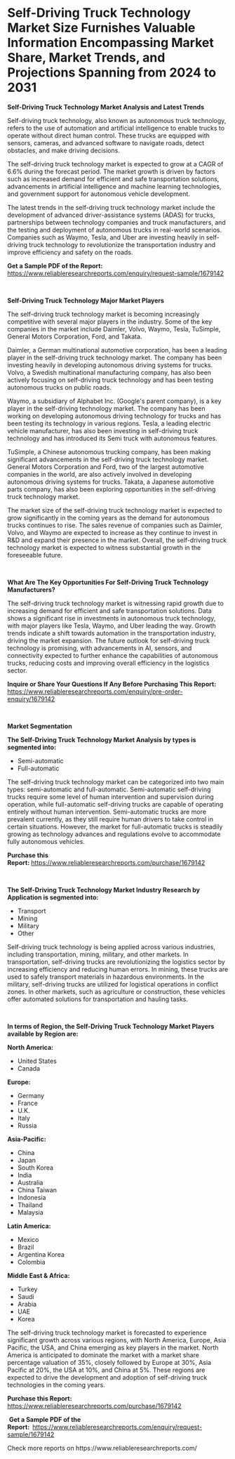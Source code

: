 <p><h1>Self-Driving Truck Technology Market Size Furnishes Valuable Information Encompassing Market Share, Market Trends, and Projections Spanning from 2024 to 2031</h1></p><p><strong>Self-Driving Truck Technology Market Analysis and Latest Trends</strong></p>
<p><p>Self-driving truck technology, also known as autonomous truck technology, refers to the use of automation and artificial intelligence to enable trucks to operate without direct human control. These trucks are equipped with sensors, cameras, and advanced software to navigate roads, detect obstacles, and make driving decisions.</p><p>The self-driving truck technology market is expected to grow at a CAGR of 6.6% during the forecast period. The market growth is driven by factors such as increased demand for efficient and safe transportation solutions, advancements in artificial intelligence and machine learning technologies, and government support for autonomous vehicle development.</p><p>The latest trends in the self-driving truck technology market include the development of advanced driver-assistance systems (ADAS) for trucks, partnerships between technology companies and truck manufacturers, and the testing and deployment of autonomous trucks in real-world scenarios. Companies such as Waymo, Tesla, and Uber are investing heavily in self-driving truck technology to revolutionize the transportation industry and improve efficiency and safety on the roads.</p></p>
<p><strong>Get a Sample PDF of the Report:&nbsp;</strong> <a href="https://www.reliableresearchreports.com/enquiry/request-sample/1679142">https://www.reliableresearchreports.com/enquiry/request-sample/1679142</a></p>
<p>&nbsp;</p>
<p><strong>Self-Driving Truck Technology Major Market Players</strong></p>
<p><p>The self-driving truck technology market is becoming increasingly competitive with several major players in the industry. Some of the key companies in the market include Daimler, Volvo, Waymo, Tesla, TuSimple, General Motors Corporation, Ford, and Takata.</p><p>Daimler, a German multinational automotive corporation, has been a leading player in the self-driving truck technology market. The company has been investing heavily in developing autonomous driving systems for trucks. Volvo, a Swedish multinational manufacturing company, has also been actively focusing on self-driving truck technology and has been testing autonomous trucks on public roads.</p><p>Waymo, a subsidiary of Alphabet Inc. (Google's parent company), is a key player in the self-driving technology market. The company has been working on developing autonomous driving technology for trucks and has been testing its technology in various regions. Tesla, a leading electric vehicle manufacturer, has also been investing in self-driving truck technology and has introduced its Semi truck with autonomous features.</p><p>TuSimple, a Chinese autonomous trucking company, has been making significant advancements in the self-driving truck technology market. General Motors Corporation and Ford, two of the largest automotive companies in the world, are also actively involved in developing autonomous driving systems for trucks. Takata, a Japanese automotive parts company, has also been exploring opportunities in the self-driving truck technology market.</p><p>The market size of the self-driving truck technology market is expected to grow significantly in the coming years as the demand for autonomous trucks continues to rise. The sales revenue of companies such as Daimler, Volvo, and Waymo are expected to increase as they continue to invest in R&D and expand their presence in the market. Overall, the self-driving truck technology market is expected to witness substantial growth in the foreseeable future.</p></p>
<p>&nbsp;</p>
<p><strong>What Are The Key Opportunities For Self-Driving Truck Technology Manufacturers?</strong></p>
<p><p>The self-driving truck technology market is witnessing rapid growth due to increasing demand for efficient and safe transportation solutions. Data shows a significant rise in investments in autonomous truck technology, with major players like Tesla, Waymo, and Uber leading the way. Growth trends indicate a shift towards automation in the transportation industry, driving the market expansion. The future outlook for self-driving truck technology is promising, with advancements in AI, sensors, and connectivity expected to further enhance the capabilities of autonomous trucks, reducing costs and improving overall efficiency in the logistics sector.</p></p>
<p><strong>Inquire or Share Your Questions If Any Before Purchasing This Report:</strong> <a href="https://www.reliableresearchreports.com/enquiry/pre-order-enquiry/1679142">https://www.reliableresearchreports.com/enquiry/pre-order-enquiry/1679142</a></p>
<p>&nbsp;</p>
<p><strong>Market Segmentation</strong></p>
<p><strong>The Self-Driving Truck Technology Market Analysis by types is segmented into:</strong></p>
<p><ul><li>Semi-automatic</li><li>Full-automatic</li></ul></p>
<p><p>The self-driving truck technology market can be categorized into two main types: semi-automatic and full-automatic. Semi-automatic self-driving trucks require some level of human intervention and supervision during operation, while full-automatic self-driving trucks are capable of operating entirely without human intervention. Semi-automatic trucks are more prevalent currently, as they still require human drivers to take control in certain situations. However, the market for full-automatic trucks is steadily growing as technology advances and regulations evolve to accommodate fully autonomous vehicles.</p></p>
<p><strong>Purchase this Report:&nbsp;</strong><a href="https://www.reliableresearchreports.com/purchase/1679142">https://www.reliableresearchreports.com/purchase/1679142</a></p>
<p>&nbsp;</p>
<p><strong>The Self-Driving Truck Technology Market Industry Research by Application is segmented into:</strong></p>
<p><ul><li>Transport</li><li>Mining</li><li>Military</li><li>Other</li></ul></p>
<p><p>Self-driving truck technology is being applied across various industries, including transportation, mining, military, and other markets. In transportation, self-driving trucks are revolutionizing the logistics sector by increasing efficiency and reducing human errors. In mining, these trucks are used to safely transport materials in hazardous environments. In the military, self-driving trucks are utilized for logistical operations in conflict zones. In other markets, such as agriculture or construction, these vehicles offer automated solutions for transportation and hauling tasks.</p></p>
<p>&nbsp;</p>
<p><strong>In terms of Region, the Self-Driving Truck Technology Market Players available by Region are:</strong></p>
<p>
    <p> <strong> North America: </strong>
        <ul>
            <li>United States</li>
            <li>Canada</li>
        </ul>
        </p> 
    <p> <strong> Europe: </strong>
        <ul>
            <li>Germany</li>
            <li>France</li>
            <li>U.K.</li>
            <li>Italy</li>
            <li>Russia</li>
        </ul>
        </p> 
    <p> <strong> Asia-Pacific: </strong>
        <ul>
            <li>China</li>
            <li>Japan</li>
            <li>South Korea</li>
            <li>India</li>
            <li>Australia</li>
            <li>China Taiwan</li>
            <li>Indonesia</li>
            <li>Thailand</li>
            <li>Malaysia</li>
        </ul>
        </p> 
    <p> <strong> Latin America: </strong>
        <ul>
            <li>Mexico</li>
            <li>Brazil</li>
            <li>Argentina Korea</li>
            <li>Colombia</li>
        </ul>
        </p> 
    <p> <strong> Middle East & Africa: </strong>
        <ul>
            <li>Turkey</li>
            <li>Saudi</li>
            <li>Arabia</li>
            <li>UAE</li>
            <li>Korea</li>
        </ul>
    </p>
    </p>
<p><p>The self-driving truck technology market is forecasted to experience significant growth across various regions, with North America, Europe, Asia Pacific, the USA, and China emerging as key players in the market. North America is anticipated to dominate the market with a market share percentage valuation of 35%, closely followed by Europe at 30%, Asia Pacific at 20%, the USA at 10%, and China at 5%. These regions are expected to drive the development and adoption of self-driving truck technologies in the coming years.</p></p>
<p><strong>Purchase this Report: </strong><a href="https://www.reliableresearchreports.com/purchase/1679142">https://www.reliableresearchreports.com/purchase/1679142</a></p>
<p>&nbsp;<strong>Get a Sample PDF of the Report:&nbsp;&nbsp;</strong><a href="https://www.reliableresearchreports.com/enquiry/request-sample/1679142">https://www.reliableresearchreports.com/enquiry/request-sample/1679142</a></p>
<p><strong></strong></p>
<p>Check more reports on https://www.reliableresearchreports.com/</p>